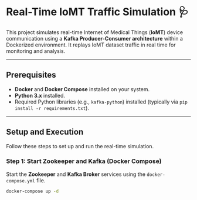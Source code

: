 # Real-Time IoMT Traffic Simulation 🩺

This project simulates real-time Internet of Medical Things (**IoMT**) device communication using a **Kafka Producer-Consumer architecture** within a Dockerized environment. It replays IoMT dataset traffic in real time for monitoring and analysis.

---

## Prerequisites

* **Docker** and **Docker Compose** installed on your system.
* **Python 3.x** installed.
* Required Python libraries (e.g., `kafka-python`) installed (typically via `pip install -r requirements.txt`).

---

## Setup and Execution

Follow these steps to set up and run the real-time simulation.

### Step 1: Start Zookeeper and Kafka (Docker Compose)

Start the **Zookeeper** and **Kafka Broker** services using the `docker-compose.yml` file.

```bash
docker-compose up -d 

